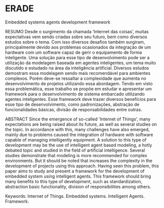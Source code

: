 # ERADE
Embedded systems agents development framework

RESUMO
Desde o surgimento da chamada ‘Internet das coisas’, muitas expectativas vem sendo criadas sobre seu futuro, bem como diversos estudos sobre o tema. Com isso diversos desafios também surgiram, principalmente devido aos problemas ocasionados da integração de um hardware com um software capaz de gerir o equipamento de forma inteligente. Uma solução para esse tipo de desenvolvimento pode ser a utilização da modelagem baseada em agentes inteligentes, um tema muito discutido e estudado na área da inteligência artificial. Diversos estudos demostram essa modelagem sendo mais recomendável para ambientes complexos. Porém deve-se ressaltar a complexidade que aumenta no desenvolvimento de projetos utilizando essa abordagem. Tendo em visto essa problemática, esse trabalho se propõe em estudar e apresentar um framework para o desenvolvimento de sistema embarcado utilizando agentes inteligentes. Esse framework deve trazer diversos benefícios para esse tipo de desenvolvimento, como padronizações, abstração de funcionalidades básicas, divisão de responsabilidades entre outras. 

ABSTRACT
Since the emergence of so-called 'Internet of Things', many expectations are being raised about its future, as well as several studies on the topic. In accordance with this, many challenges have also emerged, mainly due to problems caused the integration of hardware with software capable of managing intelligently equipment. A solution to this type of development may be the use of intelligent agent based modeling, a hotly debated topic and studied in the field of artificial intelligence. Several studies demonstrate that modeling is more recommended for complex environments. But it should be noted that increases the complexity in the development of projects using this approach. Having seen this problem, this paper aims to study and present a framework for the development of embedded system using intelligent agents. This framework should bring many benefits to this type of development, such as standardization, abstraction basic functionality, division of responsibilities among others.

Keywords: Internet of Things. Embedded systems. Intelligent Agents. Framework.

